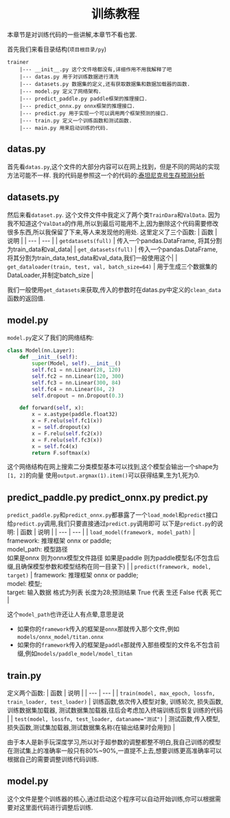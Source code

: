 <h1 align="center">训练教程</h1>

本章节是对训练代码的一些讲解,本章节不看也罢.

首先我们来看目录结构(`项目根目录/py`)
```
trainer
    |--- __init__.py 这个文件啥都没有,详细作用不用我解释了吧
    |--- datas.py 用于对训练数据进行清洗
    |--- datasets.py 数据集的定义,还有获取数据集和数据加载器的函数.
    |--- model.py 定义了网络架构.
    |--- predict_paddle.py paddle框架的推理接口.
    |--- predict_onnx.py onnx框架的推理接口.
    |--- predict.py 用于实现一个可以调用两个框架预测的接口.
    |--- train.py 定义一个训练函数和测试函数.
    |--- main.py 用来启动训练的代码.
```

## datas.py

首先看`datas.py`,这个文件的大部分内容可以在网上找到，但是不同的网站的实现方法可能不一样.
我的代码是参照这一个的代码的:[泰坦尼克号生存预测分析](https://zhuanlan.zhihu.com/p/371416196)

## datasets.py

然后来看`dataset.py`.
这个文件文件中我定义了两个类`TrainDara`和`ValData`.
因为我不知道这个`ValData`的作用,所以到最后可能用不上,因为删除这个代码需要修改很多东西,所以我保留了下来,等人来发现他的用处.
这里定义了三个函数:
| 函数 | 说明 |
| --- | --- |
| `getdatasets(full)` | 传入一个pandas.DataFrame, 将其分割为train_data和val_data|
| `get_datasets(full)` | 传入一个pandas.DataFrame, 将其分割为train_data,test_data和val_data,我们一般使用这个|
| `get_dataloader(train, test, val, batch_size=64)` | 用于生成三个数据集的DataLoader,并制定batch_size |

我们一般使用`get_datasets`来获取,传入的参数时在datas.py中定义的`clean_data`函数的返回值.

## model.py

`model.py`定义了我们的网络结构:
```python
class Model(nn.Layer):
    def __init__(self):
        super(Model, self).__init__()
        self.fc1 = nn.Linear(28, 120)
        self.fc2 = nn.Linear(120, 300)
        self.fc3 = nn.Linear(300, 84)
        self.fc4 = nn.Linear(84, 2)
        self.dropout = nn.Dropout(0.3)

    def forward(self, x):
        x = x.astype(paddle.float32)
        x = F.relu(self.fc1(x))
        x = self.dropout(x)
        x = F.relu(self.fc2(x))
        x = F.relu(self.fc3(x))
        x = self.fc4(x)
        return F.softmax(x)
```
这个网络结构在网上搜索二分类模型基本可以找到,这个模型会输出一个shape为`[1, 2]`的向量
使用`output.argmax(1).item()`可以获得结果,生为1,死为0.

## predict_paddle.py predict_onnx.py predict.py
`predict_paddle.py`和`predict_onnx.py`都暴露了一个`load_model`和`predict`接口给`predict.py`调用,我们只要直接通过`predict.py`调用即可
以下是`predict.py`的说明:
| 函数 | 说明 |
| --- | --- |
| `load_model(framework, model_path)` | framework: 推理框架 onnx or paddle;<br />model_path: 模型路径<br />如果是onnx 则为onnx模型文件路径 如果是paddle 则为paddle模型名(不包含后缀,且确保模型参数和模型结构在同一目录下) |
| `predict(framework, model, target)` | framework: 推理框架 onnx or paddle;<br />model: 模型;<br />target: 输入数据 格式为列表 长度为28;预测结果 True 代表 生还 False 代表  死亡 |

这个`model_path`也许还让人有点晕,意思是说
- 如果你的`framework`传入的框架是`onnx`那就传入那个文件,例如`models/onnx_model/titan.onnx`
- 如果你的`framework`传入的框架是`paddle`那就传入那些模型的文件名不包含前缀,例如`models/paddle_model/model_titan`

## train.py
定义两个函数:
| 函数 | 说明 |
| --- | --- |
| `train(model, max_epoch, lossfn, train_loader, test_loader)` | 训练函数,依次传入模型对象, 训练轮次, 损失函数, 训练数据集加载器, 测试数据集加载器,往后会考虑加入终端训练后恢复训练的代码 |
| `test(model, lossfn, test_loader, dataname="测试")` | 测试函数,传入模型,损失函数,测试集加载器,测试数据集名称(在输出结果时会用到) |

由于本人是新手玩深度学习,所以对于超参数的调整都整不明白,我自己训练的模型在测试集上的准确率一般只有80%~90%,一直提不上去,想要训练更高准确率可以根据自己的需要调整训练代码训练.

## model.py
这个文件是整个训练器的核心,通过启动这个程序可以自动开始训练,你可以根据需要对这里面代码进行调整后训练.